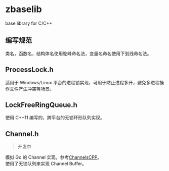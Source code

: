 # zbaselib
base library for C/C++


## 编写规范

类名，函数名，结构体名使用驼峰命名法，变量名命名使用下划线命名法。



## ProcessLock.h

适用于 Windows/Linux 平台的进程锁实现，可用于防止进程多开，避免多进程操作文件产生冲突等场景。


## LockFreeRingQueue.h

使用 C++11 编写的，跨平台的无锁环形队列实现。


## Channel.h

> 开发中

模拟 Go 的 Channel 实现，参考[ChannelsCPP](https://github.com/Balnian/ChannelsCPP)。  
使用了无锁队列来实现 Channel Buffer。
